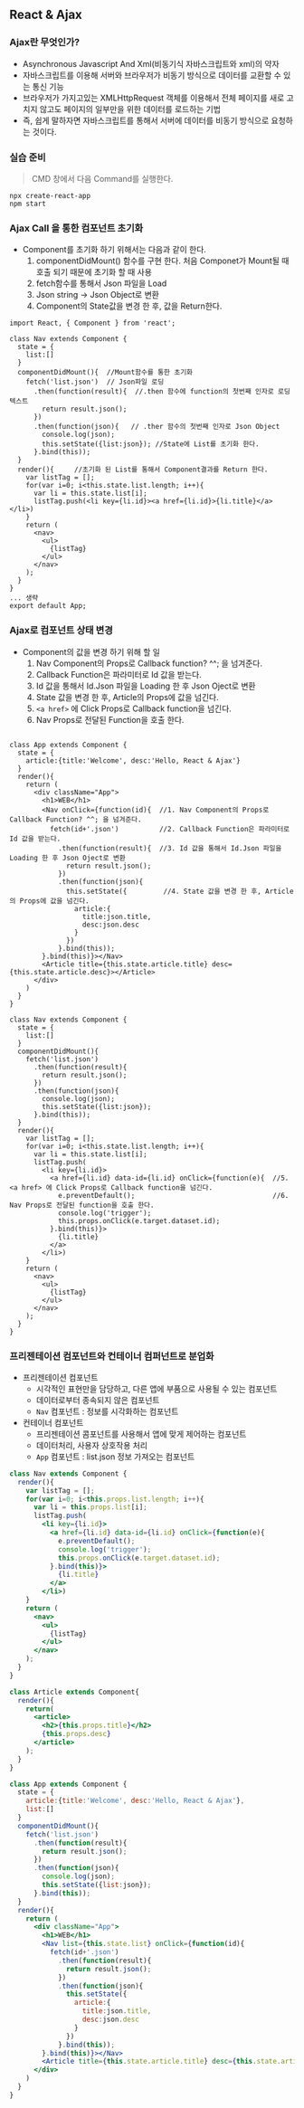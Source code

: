 

## React & Ajax
### Ajax란 무엇인가?
- Asynchronous Javascript And Xml(비동기식 자바스크립트와 xml)의 약자
- 자바스크립트를 이용해 서버와 브라우저가 비동기 방식으로 데이터를 교환할 수 있는 통신 기능
- 브라우저가 가지고있는 XMLHttpRequest 객체를 이용해서 전체 페이지를 새로 고치지 않고도 페이지의 일부만을 위한 데이터를 로드하는 기법
- 즉, 쉽게 말하자면 자바스크립트를 통해서 서버에 데이터를 비동기 방식으로 요청하는 것이다.

### 실습 준비
> CMD 창에서 다음 Command를 실행한다.
```
npx create-react-app 
npm start 
```

### Ajax Call 을 통한 컴포넌트 초기화

- Component를 초기화 하기 위해서는 다음과 같이 한다.
  1. componentDidMount() 함수를 구현 한다. 처음 Componet가 Mount될 때 호출 되기 때문에 초기화 할 때 사용
  2. fetch함수를 통해서 Json 파일을 Load 
  3. Json string -> Json Object로 변환 
  4. Component의 State값을 변경 한 후, 값을 Return한다.

```JSX
import React, { Component } from 'react';

class Nav extends Component {
  state = {
    list:[]
  }
  componentDidMount(){  //Mount함수를 통한 초기화
    fetch('list.json')  // Json파일 로딩
      .then(function(result){  //.then 함수에 function의 첫번째 인자로 로딩 텍스트
        return result.json();
      })
      .then(function(json){   // .ther 함수의 첫번째 인자로 Json Object
        console.log(json);
        this.setState({list:json}); //State에 List를 초기화 한다.
      }.bind(this));
  }
  render(){     //초기화 된 List를 통해서 Component결과를 Return 한다.
    var listTag = [];
    for(var i=0; i<this.state.list.length; i++){
      var li = this.state.list[i];
      listTag.push(<li key={li.id}><a href={li.id}>{li.title}</a></li>)
    }
    return (
      <nav>
        <ul>
          {listTag}
        </ul>
      </nav>
    );
  }
}
... 생략
export default App;
```

### Ajax로 컴포넌트 상태 변경
- Component의 값을 변경 하기 위해 할 일
  1. Nav Component의 Props로 Callback function? ^^; 을 넘겨준다.
  2. Callback Function은 파라미터로 Id 값을 받는다.
  3. Id 값을 통해서 Id.Json 파일을 Loading 한 후 Json Oject로 변환
  4. State 값을 변경 한 후, Article의 Props에 값을 넘긴다.
  5. `<a href>` 에 Click Props로 Callback function을 넘긴다.
  6. Nav Props로 전달된 Function을 호출 한다.
```JSX

class App extends Component {
  state = {
    article:{title:'Welcome', desc:'Hello, React & Ajax'}
  }
  render(){
    return (
      <div className="App">
        <h1>WEB</h1>
        <Nav onClick={function(id){  //1. Nav Component의 Props로 Callback Function? ^^; 을 넘겨준다.
          fetch(id+'.json')          //2. Callback Function은 파라미터로 Id 값을 받는다.
            .then(function(result){  //3. Id 값을 통해서 Id.Json 파일을 Loading 한 후 Json Oject로 변환
              return result.json();
            })
            .then(function(json){
              this.setState({         //4. State 값을 변경 한 후, Article의 Props에 값을 넘긴다.
                article:{
                  title:json.title,
                  desc:json.desc
                }
              })
            }.bind(this));
        }.bind(this)}></Nav>
        <Article title={this.state.article.title} desc={this.state.article.desc}></Article>
      </div>
    )
  }
}

class Nav extends Component {
  state = {
    list:[]
  }
  componentDidMount(){
    fetch('list.json')
      .then(function(result){
        return result.json();
      })
      .then(function(json){
        console.log(json);
        this.setState({list:json});
      }.bind(this));
  }
  render(){
    var listTag = [];
    for(var i=0; i<this.state.list.length; i++){
      var li = this.state.list[i];
      listTag.push(
        <li key={li.id}>    
          <a href={li.id} data-id={li.id} onClick={function(e){  //5. <a href> 에 Click Props로 Callback function을 넘긴다.
            e.preventDefault();                                  //6. Nav Props로 전달된 function을 호출 한다.
            console.log('trigger');
            this.props.onClick(e.target.dataset.id);
          }.bind(this)}>
            {li.title}
          </a>
        </li>)
    }
    return (
      <nav>
        <ul>
          {listTag}
        </ul>
      </nav>
    );
  }
}

```

### 프리젠테이션 컴포넌트와 컨테이너 컴퍼넌트로 분업화

- 프리젠테이션 컴포넌트
  - 시각적인 표현만을 담당하고, 다른 앱에 부품으로 사용될 수 있는 컴포넌트
  - 데이터로부터 종속되지 않은 컴포넌트
  - `Nav` 컴포넌트 : 정보를 시각화하는 컴포넌트
- 컨테이너 컴포넌트
  - 프리젠테이션 콤포넌트를 사용해서 앱에 맞게 제어하는 컴포넌트
  - 데이터처리, 사용자 상호작용 처리 
  -  `App` 컴포넌트 : list.json 정보 가져오는 컴포넌트

```jsx
class Nav extends Component {
  render(){
    var listTag = [];
    for(var i=0; i<this.props.list.length; i++){
      var li = this.props.list[i];
      listTag.push(
        <li key={li.id}>
          <a href={li.id} data-id={li.id} onClick={function(e){
            e.preventDefault();
            console.log('trigger');
            this.props.onClick(e.target.dataset.id);
          }.bind(this)}>
            {li.title}
          </a>
        </li>)
    }
    return (
      <nav>
        <ul>
          {listTag}
        </ul>
      </nav>
    );
  }
}

class Article extends Component{
  render(){
    return(
      <article>
        <h2>{this.props.title}</h2>
        {this.props.desc}
      </article>
    );
  }
}

class App extends Component {
  state = {
    article:{title:'Welcome', desc:'Hello, React & Ajax'},
    list:[]
  }
  componentDidMount(){
    fetch('list.json')
      .then(function(result){
        return result.json();
      })
      .then(function(json){
        console.log(json);
        this.setState({list:json});
      }.bind(this));
  }
  render(){
    return (
      <div className="App">
        <h1>WEB</h1>
        <Nav list={this.state.list} onClick={function(id){
          fetch(id+'.json')
            .then(function(result){
              return result.json();
            })
            .then(function(json){
              this.setState({
                article:{
                  title:json.title,
                  desc:json.desc
                }
              })
            }.bind(this));
        }.bind(this)}></Nav>
        <Article title={this.state.article.title} desc={this.state.article.desc}></Article>
      </div>
    )
  }
}
```


